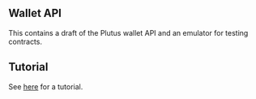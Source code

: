 ## Wallet API

This contains a draft of the Plutus wallet API and an emulator for testing contracts.

## Tutorial

See [here](tutorial/Tutorial.md) for a tutorial.